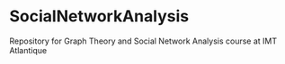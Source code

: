 # SocialNetworkAnalysis
Repository for Graph Theory and Social Network Analysis course at IMT Atlantique
